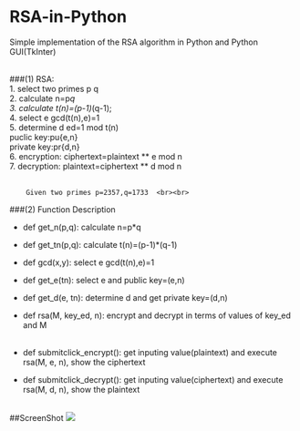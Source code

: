 # RSA-in-Python

Simple implementation of the RSA algorithm in Python and Python GUI(TkInter)<br><br>

###(1) RSA: <br>
	1. select two primes p q<br>
	2. calculate n=p*q<br>
	3. calculate t(n)=(p-1)*(q-1);<br>
	4. select e gcd(t(n),e)=1<br>
	5. determine d  ed=1 mod t(n)<br>
	   puclic key:pu{e,n}<br>
	   private key:pr{d,n}<br>
	6. encryption: ciphertext=plaintext ** e mod n<br>
	7. decryption: plaintext=ciphertext ** d mod n<br><br>
	
      
        Given two primes p=2357,q=1733	<br><br>

###(2) Function Description<br>
* def get_n(p,q): calculate n=p*q <br>
* def get_tn(p,q): calculate t(n)=(p-1)*(q-1)<br>
* def gcd(x,y): select e gcd(t(n),e)=1<br>
* def get_e(tn): select e and public key=(e,n)<br>
* def get_d(e, tn): determine d and get private key=(d,n)<br>
* def rsa(M, key_ed, n): encrypt and decrypt in terms of values of key_ed and M<br><br>

* def submitclick_encrypt(): get inputing value(plaintext) and execute rsa(M, e, n), show the ciphertext<br>
* def submitclick_decrypt(): get inputing value(ciphertext) and execute rsa(M, d, n), show the plaintext<br><br>



##ScreenShot
![](https://github.com/Linjiayu6/RSA/raw/master/RSA/img/imgCache/screen.jpg)  <br>
